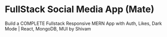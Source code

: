 # FullStack Social Media App (Mate)

Build a COMPLETE Fullstack Responsive MERN App with Auth, Likes, Dark Mode | React, MongoDB, MUI by Shivam
